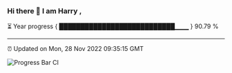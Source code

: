 ### Hi there 👋 I am Harry , 

⏳ Year progress { ███████████████████████████▁▁▁ } 90.79 %

---

⏰ Updated on Mon, 28 Nov 2022 09:35:15 GMT

![Progress Bar CI](https://github.com/duykhang68/duykhang68/workflows/Progress%20Bar%20CI/badge.svg)
